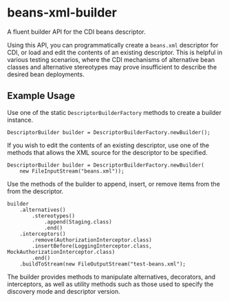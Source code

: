 beans-xml-builder
=================

A fluent builder API for the CDI beans descriptor.

Using this API, you can programmatically create a `beans.xml` descriptor for
CDI, or load and edit the contents of an existing descriptor. This is helpful
in various testing scenarios, where the CDI mechanisms of alternative bean 
classes and alternative stereotypes may prove insufficient to describe the
desired bean deployments.

## Example Usage

Use one of the static `DescriptorBuilderFactory` methods to create a
builder instance.

```
DescriptorBuilder builder = DescriptorBuilderFactory.newBuilder();
```

If you wish to edit the contents of an existing descriptor, use one of the
methods that allows the XML source for the descriptor to be specified.

```
DescriptorBuilder builder = DescriptorBuilderFactory.newBuilder(
    new FileInputStream("beans.xml"));
```

Use the methods of the builder to append, insert, or remove items from the
from the descriptor.

```
builder
    .alternatives()
        .stereotypes()
            .append(Staging.class)
            .end()
    .interceptors()
        .remove(AuthorizationInterceptor.class)
        .insertBefore(LoggingInterceptor.class, MockAuthorizationInterceptor.class)
        .end()
    .buildToStream(new FileOutputStream("test-beans.xml");  
```

The builder provides methods to manipulate alternatives, decorators, and
interceptors, as well as utility methods such as those used to specify the
discovery mode and descriptor version.
